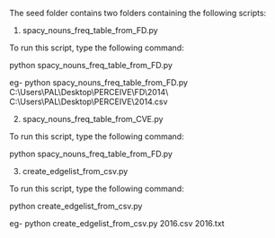 The seed folder contains two folders containing the following scripts:

1) spacy_nouns_freq_table_from_FD.py

To run this script, type the following command:

python spacy_nouns_freq_table_from_FD.py

eg- python spacy_nouns_freq_table_from_FD.py C:\Users\PAL\Desktop\PERCEIVE\FD\2014\ C:\Users\PAL\Desktop\PERCEIVE\2014.csv

2) spacy_nouns_freq_table_from_CVE.py

To run this script, type the following command:

python spacy_nouns_freq_table_from_FD.py

3) create_edgelist_from_csv.py

To run this script, type the following command:

python create_edgelist_from_csv.py 

eg- python create_edgelist_from_csv.py 2016.csv 2016.txt